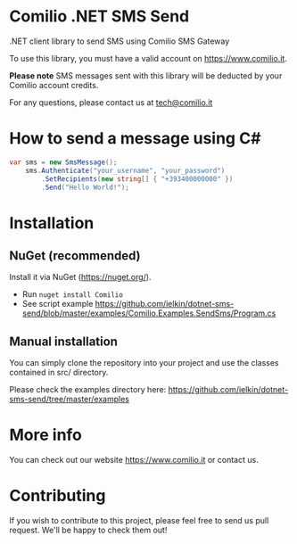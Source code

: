 # Comilio .NET SMS Send

.NET client library to send SMS using Comilio SMS Gateway

To use this library, you must have a valid account on https://www.comilio.it.

**Please note** SMS messages sent with this library will be deducted by your Comilio account credits.

For any questions, please contact us at tech@comilio.it

# How to send a message using C#
 
```csharp
var sms = new SmsMessage();
    sms.Authenticate("your_username", "your_password")
        .SetRecipients(new string[] { "+393400000000" })
        .Send("Hello World!");
```

# Installation

## NuGet (recommended)

Install it via NuGet (https://nuget.org/).

* Run `nuget install Comilio`
* See script example https://github.com/ielkin/dotnet-sms-send/blob/master/examples/Comilio.Examples.SendSms/Program.cs


## Manual installation

You can simply clone the repository into your project and use the classes contained in src/ directory.

Please check the examples directory here: https://github.com/ielkin/dotnet-sms-send/tree/master/examples

# More info

You can check out our website https://www.comilio.it or contact us.

# Contributing

If you wish to contribute to this project, please feel free to send us pull request. We'll be happy to check them out!
